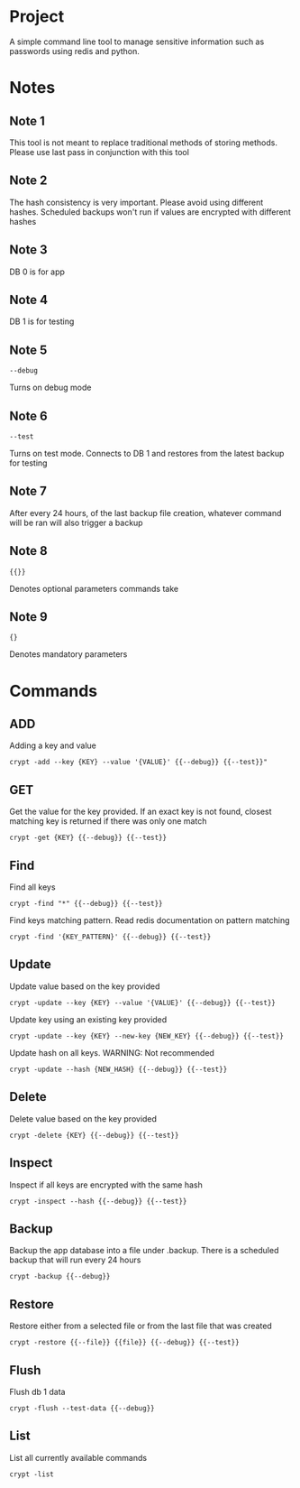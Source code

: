 # Project
A simple command line tool to manage sensitive information such as passwords using redis and python. 
# Notes
## Note 1
This tool is not meant to replace traditional methods of storing methods. Please use last pass in conjunction with this tool
## Note 2
The hash consistency is very important. Please avoid using different hashes. Scheduled backups won't run if values are encrypted with different hashes
## Note 3
DB 0 is for app 
## Note 4
DB 1 is for testing
## Note 5
```
--debug
```
Turns on debug mode
## Note 6
```
--test
```
Turns on test mode. Connects to DB 1 and restores from the latest backup for testing
## Note 7
After every 24 hours, of the last backup file creation, whatever command will be ran will also trigger a backup
## Note 8
```
{{}}
``` 
Denotes optional parameters commands take
## Note 9
```
{}
```
 Denotes mandatory parameters
# Commands
## ADD
Adding a key and value
```
crypt -add --key {KEY} --value '{VALUE}' {{--debug}} {{--test}}"
```
## GET
Get the value for the key provided. If an exact key is not found, closest matching key is returned if there was only one match  
```
crypt -get {KEY} {{--debug}} {{--test}}
```
## Find
Find all keys
```
crypt -find "*" {{--debug}} {{--test}}
```
Find keys matching pattern. Read redis documentation on pattern matching
```
crypt -find '{KEY_PATTERN}' {{--debug}} {{--test}}
```
## Update
Update value based on the key provided
```
crypt -update --key {KEY} --value '{VALUE}' {{--debug}} {{--test}}
```
Update key using an existing key provided
```
crypt -update --key {KEY} --new-key {NEW_KEY} {{--debug}} {{--test}}
```
Update hash on all keys. WARNING: Not recommended
```
crypt -update --hash {NEW_HASH} {{--debug}} {{--test}}
```
## Delete
Delete value based on the key provided
```
crypt -delete {KEY} {{--debug}} {{--test}}
```
## Inspect
Inspect if all keys are encrypted with the same hash
```
crypt -inspect --hash {{--debug}} {{--test}}
```
## Backup
Backup the app database into a file under .backup. There is a scheduled backup that will run every 24 hours
```
crypt -backup {{--debug}}
```
## Restore
Restore either from a selected file or from the last file that was created
```
crypt -restore {{--file}} {{file}} {{--debug}} {{--test}}
```
## Flush
Flush db 1 data
```
crypt -flush --test-data {{--debug}}
```
## List
List all currently available commands
```
crypt -list
```